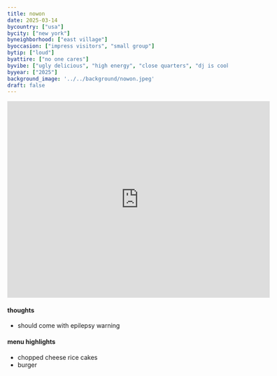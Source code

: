 ```yaml
---
title: nowon
date: 2025-03-14
bycountry: ["usa"]
bycity: ["new york"]
byneighborhood: ["east village"]
byoccasion: ["impress visitors", "small group"]
bytip: ["loud"]
byattire: ["no one cares"]
byvibe: ["ugly delicious", "high energy", "close quarters", "dj is cooking with gas"]
byyear: ["2025"]
background_image: '../../background/nowon.jpeg'
draft: false
---
```


<iframe src="https://www.google.com/maps/embed?pb=!1m18!1m12!1m3!1d3023.6722607495317!2d-73.98337180000001!3d40.7252308!2m3!1f0!2f0!3f0!3m2!1i1024!2i768!4f13.1!3m3!1m2!1s0x89c259ac4080178d%3A0x5f2796bd79da7a9e!2sNowon%20East%20Village!5e0!3m2!1sen!2sus!4v1743353379316!5m2!1sen!2sus" width="600" height="450" style="border:0;" allowfullscreen="" loading="lazy" referrerpolicy="no-referrer-when-downgrade"></iframe>

#### thoughts
* should come with epilepsy warning

#### menu highlights
* chopped cheese rice cakes
* burger